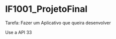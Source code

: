 # IF1001_ProjetoFinal

Tarefa: Fazer um Aplicativo que queira desenvolver

Use a API 33

<!--
Ideia de Aplicativo:

Conectar os Hostels do estado e facilite as pessoas a fazer muchião com baixo custo e extrema praticidade.

A idéia é que em poucos cliques você já tá pronto para viajar e gastar pouco.


O que o público gostaria?:

- Dicas de outros viajantes. (O app terá rotas pré-feitas as rotas oficiais terão nomes. (exemplo rota do sol, festival midsoma...)

- Ofertas de promoções. (Donos de hosteis, criadores de eventos, locais (como museu...) poderão anunciar esses anúncios chegarão gratuitamente para quem os seguem.

- Saber o que está acontecendo na cidade e lugares legais para ir.

- Descobrir pontos para visitar


Como ele irá funcionar?:

você coloca o início e destino ou o nome da cidade.

Ideias
- Só entra no app com convite

Firulas:

- Gamificação: ranking e achiviments, badges

Reflexões:
- Qual é o foco que se dá em uma viagem. (são as experiências)
- pode ser que a idéia é que os hostels e as pessoas indiquem os pontos turiticos e os eventos.
- Objetivo: Trazer vida e magia/encanto para as pessoas.




- páginas:

Perfil do usuário (estilo de perfil da steam) (poderá ter grupos, rotas feitas)
login
Tela inicial (mapa)
Tela para mostrar os hosteis de um ponto a outro


Entidades:

Viajante
  - nome
  - data de nascimento
  - nacionalidade
  - telefone
  - email
  - facebook
  - instagram
  (verificado: email, foto, facebook, telefone)(usuário ativo desde)
  
  - Nível de Perfil
  - Anos de Serviço
  - 

  
  - estado civil
  - estado (Off-line e On-line)
  - Deseja ficar anônimo

  - Recomendações
      -> Recomendações por lugar que você está

  - Insignas
  - Prêmios do perfil
  - Rotas visitadas
  - Lugares Visitados
  - Hostels visitados
  - Fotos
  
  
Hostel
  - Localização
  - 

Rotas
  - Data
  - Eventos
  - Cidades
  - Hostels
  
  
Pontos turisticos
  - Nome
  - Cidade
  - Localização
  
  - Fotos
  
Eventos


Cidades
  - Número de Hostels
  - Número de anfitriões
  - Pontos turisticos
  - Eventos


Links:
fragment - https://www.youtube.com/watch?v=h-NcxT697Nk
https://www.youtube.com/watch?v=L_6poZGNXOo

recicle view dinamica - https://www.youtube.com/watch?v=qc_moNOEQmk

search bar - https://www.youtube.com/watch?v=q91GB08OL54

pop fragment - https://www.youtube.com/watch?v=db7-AyqvaLA


notificações:

- Viajantes próximo (basica)
- Promoções perto (extendida)
- Pedido de solicitação de amizade (ação)
- Mensagens (notificação Reply)
--->

